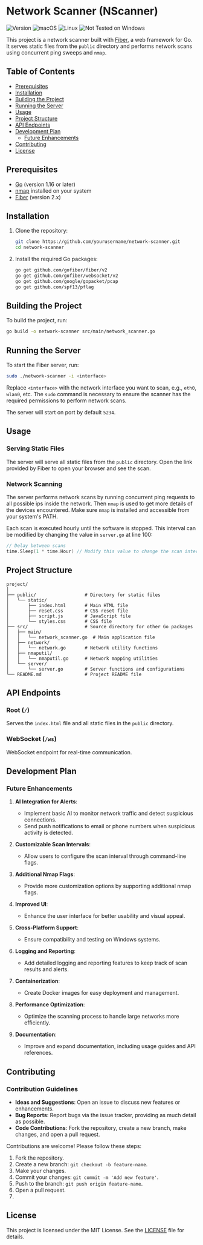 
# Network Scanner (NScanner)
![Version](https://img.shields.io/badge/version-0.1-blue)
![macOS](https://img.shields.io/badge/Tested%20on-macOS-blue?logo=apple)
![Linux](https://img.shields.io/badge/Tested%20on-Linux-blue?logo=linux)
![Not Tested on Windows](https://img.shields.io/badge/tested%20on-Windows-FFD700?logo=windows&label=Not%20Tested)


This project is a network scanner built with [Fiber](https://gofiber.io/), a web framework for 
Go. It serves static files from the `public` directory and performs network scans using 
concurrent ping sweeps and `nmap`.

## Table of Contents

- [Prerequisites](#prerequisites)
- [Installation](#installation)
- [Building the Project](#building-the-project)
- [Running the Server](#running-the-server)
- [Usage](#usage)
- [Project Structure](#project-structure)
- [API Endpoints](#api-endpoints)
- [Development Plan](#development-plan)
  - [Future Enhancements](#future-enhancements)
- [Contributing](#contributing)
- [License](#license)

## Prerequisites

- [Go](https://golang.org/doc/install) (version 1.16 or later)
- [nmap](https://nmap.org/download.html) installed on your system
- [Fiber](https://gofiber.io/) (version 2.x)

## Installation

1. Clone the repository:
    ```sh
    git clone https://github.com/yourusername/network-scanner.git
    cd network-scanner
    ```

2. Install the required Go packages:
    ```sh
    go get github.com/gofiber/fiber/v2
    go get github.com/gofiber/websocket/v2
    go get github.com/google/gopacket/pcap
    go get github.com/spf13/pflag
    ```

## Building the Project

To build the project, run:

```sh
go build -o network-scanner src/main/network_scanner.go
```

## Running the Server

To start the Fiber server, run:

```sh
sudo ./network-scanner -i <interface>
```

Replace `<interface>` with the network interface you want to scan, e.g., `eth0`, `wlan0`, etc. The `sudo` command is necessary to ensure the scanner has the required permissions to perform network scans.

The server will start on port by default `5234`.

## Usage

### Serving Static Files

The server will serve all static files from the `public` directory. Open the link provided by 
Fiber to open your browser and see the scan.

### Network Scanning

The server performs network scans by running concurrent ping requests to all possible ips inside 
the network. Then `nmap` is used to get more details of the devices encountered. Make sure 
`nmap` is 
installed 
and accessible from your system's PATH.

Each scan is executed hourly until the software is stopped. This interval can be modified by changing the value in `server.go` at line 100:
```go
// Delay between scans
time.Sleep(1 * time.Hour) // Modify this value to change the scan interval
```

## Project Structure

```
project/
│
├── public/                  # Directory for static files
│   └── static/
│       ├── index.html       # Main HTML file
│       ├── reset.css        # CSS reset file
│       ├── script.js        # JavaScript file
│       └── styles.css       # CSS file
├── src/                     # Source directory for other Go packages
│   ├── main/
│   │   └── network_scanner.go  # Main application file
│   ├── network/
│   │   └── network.go       # Network utility functions
│   ├── nmaputil/
│   │   └── nmaputil.go      # Network mapping utilities
│   └── server/
│       └── server.go        # Server functions and configurations
└── README.md                # Project README file
```


## API Endpoints

### Root (`/`)

Serves the `index.html` file and all static files in the `public` directory.

### WebSocket (`/ws`)

WebSocket endpoint for real-time communication.

## Development Plan

### Future Enhancements

1. **AI Integration for Alerts**:
    - Implement basic AI to monitor network traffic and detect suspicious connections.
    - Send push notifications to email or phone numbers when suspicious activity is detected.

2. **Customizable Scan Intervals**:
    - Allow users to configure the scan interval through command-line flags.

3. **Additional Nmap Flags**:
    - Provide more customization options by supporting additional nmap flags.

4. **Improved UI**:
    - Enhance the user interface for better usability and visual appeal.

5. **Cross-Platform Support**:
    - Ensure compatibility and testing on Windows systems.

6. **Logging and Reporting**:
    - Add detailed logging and reporting features to keep track of scan results and alerts.

7. **Containerization**:
    - Create Docker images for easy deployment and management.

8. **Performance Optimization**:
    - Optimize the scanning process to handle large networks more efficiently.

9. **Documentation**:
    - Improve and expand documentation, including usage guides and API references.

## Contributing

### Contribution Guidelines
- **Ideas and Suggestions**: Open an issue to discuss new features or enhancements.
- **Bug Reports**: Report bugs via the issue tracker, providing as much detail as possible.
- **Code Contributions**: Fork the repository, create a new branch, make changes, and open a pull request.

Contributions are welcome! Please follow these steps:

1. Fork the repository.
2. Create a new branch: `git checkout -b feature-name`.
3. Make your changes.
4. Commit your changes: `git commit -m 'Add new feature'`.
5. Push to the branch: `git push origin feature-name`.
6. Open a pull request.
7. 

## License

This project is licensed under the MIT License. See the [LICENSE](LICENSE) file for details.